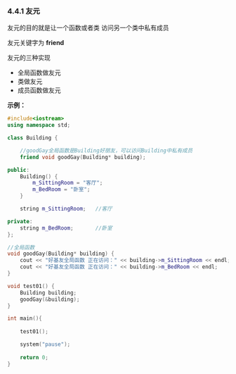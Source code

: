 ### 4.4.1 友元

友元的目的就是让一个函数或者类 访问另一个类中私有成员

友元关键字为  **friend**

友元的三种实现

- 全局函数做友元
- 类做友元
- 成员函数做友元

**示例：**

```c++
#include<iostream>
using namespace std;

class Building {

	//goodGay全局函数是Building好朋友，可以访问Building中私有成员
	friend void goodGay(Building* building);

public:
	Building() {
		m_SittingRoom = "客厅";
		m_BedRoom = "卧室";
	}

	string m_SittingRoom;	//客厅

private:
	string m_BedRoom;		//卧室
};

//全局函数
void goodGay(Building* building) {
	cout << "好基友全局函数 正在访问：" << building->m_SittingRoom << endl;
	cout << "好基友全局函数 正在访问：" << building->m_BedRoom << endl;
}

void test01() {
	Building building;
	goodGay(&building);
}

int main(){
	
	test01();

	system("pause");
	
	return 0;
}
```

